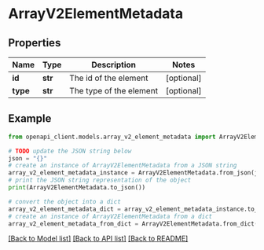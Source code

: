 # ArrayV2ElementMetadata


## Properties

Name | Type | Description | Notes
------------ | ------------- | ------------- | -------------
**id** | **str** | The id of the element | [optional] 
**type** | **str** | The type of the element | [optional] 

## Example

```python
from openapi_client.models.array_v2_element_metadata import ArrayV2ElementMetadata

# TODO update the JSON string below
json = "{}"
# create an instance of ArrayV2ElementMetadata from a JSON string
array_v2_element_metadata_instance = ArrayV2ElementMetadata.from_json(json)
# print the JSON string representation of the object
print(ArrayV2ElementMetadata.to_json())

# convert the object into a dict
array_v2_element_metadata_dict = array_v2_element_metadata_instance.to_dict()
# create an instance of ArrayV2ElementMetadata from a dict
array_v2_element_metadata_from_dict = ArrayV2ElementMetadata.from_dict(array_v2_element_metadata_dict)
```
[[Back to Model list]](../README.md#documentation-for-models) [[Back to API list]](../README.md#documentation-for-api-endpoints) [[Back to README]](../README.md)


